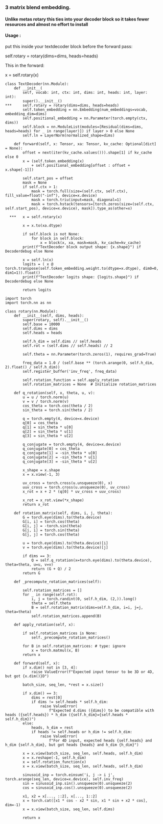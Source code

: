 ### 3 matrix blend embedding.
#### Unlike metas rotary this ties into your decoder block so it takes fewer resources and almost no effort to install
#### Usage : 

put this inside your textdecoder block before the forward pass:

self.rotary = rotary(dims=dims, heads=heads)

This in the forward:

x = self.rotary(x)

    
    class TextDecoder(nn.Module):
        def __init__(
            self, vocab: int, ctx: int, dims: int, heads: int, layer: int):
            super().__init__()
    ***     self.rotary = rotary(dims=dims, heads=heads)
            self.token_embedding = nn.Embedding(num_embeddings=vocab, embedding_dim=dims)
            self.positional_embedding = nn.Parameter(torch.empty(ctx, dims))
            self.block = nn.ModuleList(modules=[Residual(dims=dims, heads=heads) for _ in range(layer)]) if layer > 0 else None
            self.ln = LayerNorm(normalized_shape=dims)
      
        def forward(self, x: Tensor, xa: Tensor, kv_cache: Optional[dict] = None):      
            offset = next(iter(kv_cache.values())).shape[1] if kv_cache else 0
            x = (self.token_embedding(x)
                + self.positional_embedding[offset : offset + x.shape[-1]])
            
            self.start_pos = offset
            mask = None
            if self.ctx > 1:
                mask = torch.full(size=(self.ctx, self.ctx), fill_value=float("-inf"), device=x.device)
                mask = torch.triu(input=mask, diagonal=1)
                mask = torch.hstack(tensors=[torch.zeros(size=(self.ctx, self.start_pos), device=x.device), mask]).type_as(other=x)
    
      ***   x = self.rotary(x)
       
            x = x.to(xa.dtype)
    
            if self.block is not None:
                for block in self.block:
                    x = block(x, xa, mask=mask, kv_cache=kv_cache)
            print(f"TextDecoder block output shape: {x.shape}") if Decoderdebug else None
    
            x = self.ln(x)
            logits = ( x @ torch.transpose(self.token_embedding.weight.to(dtype=x.dtype), dim0=0, dim1=1)).float()
            print(f"TextDecoder logits shape: {logits.shape}") if Decoderdebug else None
    
            return logits
    
    import torch
    import torch.nn as nn
            
    class rotary(nn.Module):
        def __init__(self, dims, heads):
            super(rotary, self).__init__()
            self.base = 10000
            self.dims = dims
            self.heads = heads
    
            self.h_dim = self.dims // self.heads
            self.rot = (self.dims // self.heads) // 2
    
            self.theta = nn.Parameter(torch.zeros(1), requires_grad=True)
            
            freq_data = 1.0 / (self.base ** (torch.arange(0, self.h_dim, 2).float() / self.h_dim))
            self.register_buffer('inv_freq', freq_data)
    
            self.rotation_function = self.apply_rotation
            self.rotation_matrices = None  # Initialize rotation_matrices
    
        def q_rotation(self, x, theta, u, v):
            u = u / torch.norm(u)
            v = v / torch.norm(v)
            cos_theta = torch.cos(theta / 2)
            sin_theta = torch.sin(theta / 2)
    
            q = torch.empty(4, device=x.device)
            q[0] = cos_theta
            q[1] = sin_theta * u[0]
            q[2] = sin_theta * u[1]
            q[3] = sin_theta * u[2]
    
            q_conjugate = torch.empty(4, device=x.device)
            q_conjugate[0] = cos_theta
            q_conjugate[1] = -sin_theta * u[0]
            q_conjugate[2] = -sin_theta * u[1]
            q_conjugate[3] = -sin_theta * u[2]
    
            x_shape = x.shape
            x = x.view(-1, 3)
    
            uv_cross = torch.cross(u.unsqueeze(0), x)
            uuv_cross = torch.cross(u.unsqueeze(0), uv_cross)
            x_rot = x + 2 * (q[0] * uv_cross + uuv_cross)
            
            x_rot = x_rot.view(*x_shape)
            return x_rot
    
        def rotation_matrix(self, dims, i, j, theta):
            G = torch.eye(dims).to(theta.device)
            G[i, i] = torch.cos(theta)
            G[i, j] = -torch.sin(theta)
            G[j, i] = torch.sin(theta)
            G[j, j] = torch.cos(theta)
    
            u = torch.eye(dims).to(theta.device)[i]
            v = torch.eye(dims).to(theta.device)[j]
    
            if dims == 3:
                Q = self.q_rotation(x=torch.eye(dims).to(theta.device), theta=theta, u=u, v=v)
                return (G + Q) / 2
            return G
    
        def _precompute_rotation_matrices(self):
    
            self.rotation_matrices = []
            for _ in range(self.rot):
                i, j = torch.randint(0, self.h_dim, (2,)).long()
                theta = self.theta
                B = self.rotation_matrix(dims=self.h_dim, i=i, j=j, theta=theta)
                self.rotation_matrices.append(B)
    
        def apply_rotation(self, x):
    
            if self.rotation_matrices is None:
                self._precompute_rotation_matrices()
    
            for B in self.rotation_matrices: # type: ignore
                x = torch.matmul(x, B)
            return x
    
        def forward(self, x):
            if x.dim() not in [3, 4]:
                raise ValueError(f"Expected input tensor to be 3D or 4D, but got {x.dim()}D")
    
            batch_size, seq_len, *rest = x.size()
    
            if x.dim() == 3:
                dims = rest[0]
                if dims != self.heads * self.h_dim:
                    raise ValueError(
                        f"Expected d.dims ({dims}) to be compatible with heads ({self.heads}) * h_dim ({self.h_dim}={self.heads * self.h_dim})")
            else:
                heads, h_dim = rest
                if heads != self.heads or h_dim != self.h_dim:
                    raise ValueError(
                        f"For 4D input, expected heads {self.heads} and h_dim {self.h_dim}, but got heads {heads} and h_dim {h_dim}")
    
            x = x.view(batch_size, seq_len, self.heads, self.h_dim)
            x = x.reshape(-1, self.h_dim)
            x = self.rotation_function(x)
            x = x.view(batch_size, seq_len, self.heads, self.h_dim)
            
            sinusoid_inp = torch.einsum('i, j -> i j', torch.arange(seq_len, device=x.device), self.inv_freq)
            sin = sinusoid_inp.sin().unsqueeze(0).unsqueeze(2)
            cos = sinusoid_inp.cos().unsqueeze(0).unsqueeze(2)
            
            x1, x2 = x[..., ::2], x[..., 1::2]
            x = torch.cat([x1 * cos - x2 * sin, x1 * sin + x2 * cos], dim=-1)
            x = x.view(batch_size, seq_len, self.dims)
            
            return x
